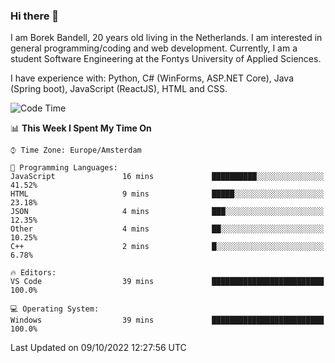 ### Hi there 👋

I am Borek Bandell, 20 years old living in the Netherlands. I am interested in general programming/coding and web development. Currently, I am a student Software Engineering at the Fontys University of Applied Sciences.

I have experience with: Python, C# (WinForms, ASP.NET Core), Java (Spring boot), JavaScript (ReactJS), HTML and CSS.

<!--START_SECTION:waka-->
![Code Time](http://img.shields.io/badge/Code%20Time-239%20hrs%2041%20mins-blue)

📊 **This Week I Spent My Time On** 

```text
⌚︎ Time Zone: Europe/Amsterdam

💬 Programming Languages: 
JavaScript               16 mins             ██████████░░░░░░░░░░░░░░░   41.52% 
HTML                     9 mins              █████░░░░░░░░░░░░░░░░░░░░   23.18% 
JSON                     4 mins              ███░░░░░░░░░░░░░░░░░░░░░░   12.35% 
Other                    4 mins              ██░░░░░░░░░░░░░░░░░░░░░░░   10.25% 
C++                      2 mins              █░░░░░░░░░░░░░░░░░░░░░░░░   6.78%

🔥 Editors: 
VS Code                  39 mins             █████████████████████████   100.0%

💻 Operating System: 
Windows                  39 mins             █████████████████████████   100.0%

```


 Last Updated on 09/10/2022 12:27:56 UTC
<!--END_SECTION:waka-->

<!--**tcBorek2002/tcBorek2002** is a ✨ _special_ ✨ repository because its `README.md` (this file) appears on your GitHub profile.

Here are some ideas to get you started:

- 🔭 I’m currently working on ...
- 🌱 I’m currently learning ...
- 👯 I’m looking to collaborate on ...
- 🤔 I’m looking for help with ...
- 💬 Ask me about ...
- 📫 How to reach me: ...
- 😄 Pronouns: ...
- ⚡ Fun fact: ...
-->

